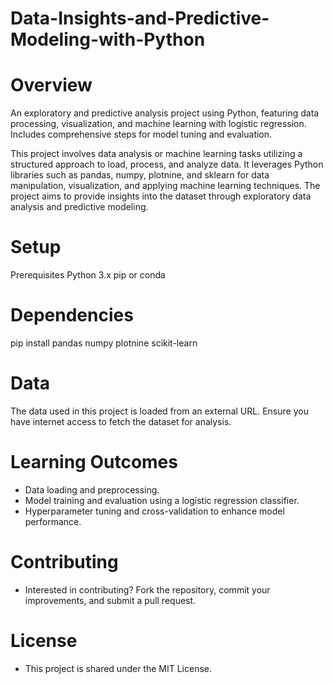 # Data-Insights-and-Predictive-Modeling-with-Python
# Overview
An exploratory and predictive analysis project using Python, featuring data processing, visualization, and machine learning with logistic regression. Includes comprehensive steps for model tuning and evaluation.

This project involves data analysis or machine learning tasks utilizing a structured approach to load, process, and analyze data. It leverages Python libraries such as pandas, numpy, plotnine, and sklearn for data manipulation, visualization, and applying machine learning techniques. The project aims to provide insights into the dataset through exploratory data analysis and predictive modeling.

# Setup
Prerequisites
Python 3.x
pip or conda

# Dependencies
pip install pandas numpy plotnine scikit-learn

# Data
The data used in this project is loaded from an external URL. Ensure you have internet access to fetch the dataset for analysis.

# Learning Outcomes
- Data loading and preprocessing.
- Model training and evaluation using a logistic regression classifier.
- Hyperparameter tuning and cross-validation to enhance model performance.

# Contributing
- Interested in contributing? Fork the repository, commit your improvements, and submit a pull request.

# License
- This project is shared under the MIT License.
